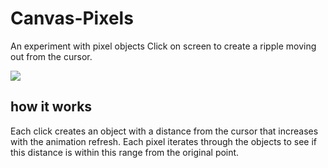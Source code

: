 # Canvas-Pixels

An experiment with pixel objects
Click on screen to create a ripple moving out from the cursor.


![](https://i.imgur.com/FhLAT2W.png)

## how it works

Each click creates an object with a distance from the cursor that increases with the animation refresh.
Each pixel iterates through the objects to see if this distance is within this range from the original point.

